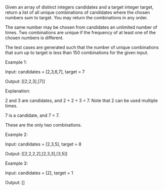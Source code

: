 Given an array of distinct integers candidates and a target integer target, return a list of all unique combinations of candidates where the chosen numbers sum to target. You may return the combinations in any order.

The same number may be chosen from candidates an unlimited number of times. Two combinations are unique if the frequency of at least one of the chosen numbers is different.

The test cases are generated such that the number of unique combinations that sum up to target is less than 150 combinations for the given input.


Example 1:

Input: candidates = [2,3,6,7], target = 7

Output: [[2,2,3],[7]]

Explanation:

2 and 3 are candidates, and 2 + 2 + 3 = 7. Note that 2 can be used multiple times.

7 is a candidate, and 7 = 7.

These are the only two combinations.


Example 2:

Input: candidates = [2,3,5], target = 8

Output: [[2,2,2,2],[2,3,3],[3,5]]


Example 3:

Input: candidates = [2], target = 1

Output: []
